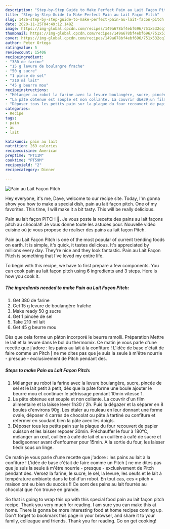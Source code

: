 ```yaml
---
description: "Step-by-Step Guide to Make Perfect Pain au Lait Façon Pitch"
title: "Step-by-Step Guide to Make Perfect Pain au Lait Façon Pitch"
slug: 1426-step-by-step-guide-to-make-perfect-pain-au-lait-facon-pitch
date: 2020-11-25T04:49:12.148Z
image: https://img-global.cpcdn.com/recipes/149a678bf4ebf696/751x532cq70/pain-au-lait-facon-pitch-photo-principale-de-la-recette.jpg
thumbnail: https://img-global.cpcdn.com/recipes/149a678bf4ebf696/751x532cq70/pain-au-lait-facon-pitch-photo-principale-de-la-recette.jpg
cover: https://img-global.cpcdn.com/recipes/149a678bf4ebf696/751x532cq70/pain-au-lait-facon-pitch-photo-principale-de-la-recette.jpg
author: Peter Ortega
ratingvalue: 5
reviewcount: 15406
recipeingredient:
- "380 de farine"
- "15 g levure de boulangre frache"
- "50 g sucre"
- "1 pince de sel"
- "210 ml lait"
- "45 g beurre mou"
recipeinstructions:
- "Mélanger au robot la farine avec la levure boulangère, sucre, pincée de sel et le lait petit à petit, dès que la pâte forme une boule ajouter le beurre mou et continuer le pétrissage pendant 10min vitesse 1."
- "La pâte obtenue est souple et non collante. La couvrir d&#39;un film alimentaire et la laisse lever 1h30 / 2h. Puis la dégazer et la séparer en 8 boules d&#39;environs 90g. Les étaler au rouleau en leur donnant une forme ovale, déposer 4 carrés de chocolat ou pâte à tartiné ou confiture et refermer en soudant bien la pâte avec les doigts."
- "Déposer tous les petits pain sur la plaque du four recouvert de papier cuisson et les laisser reposer 30min. Préchauffer le four à 180°C, mélanger un œuf, cuillère à café de lait et un cuillère à café de sucre et badigeonner avant d&#39;enfourner pour 15min. A la sortie du four, les laisser tiédir sous un linge."
categories:
- Recipe
tags:
- pain
- au
- lait

katakunci: pain au lait 
nutrition: 269 calories
recipecuisine: American
preptime: "PT11M"
cooktime: "PT59M"
recipeyield: "2"
recipecategory: Dinner

---
```



![Pain au Lait Façon Pitch](https://img-global.cpcdn.com/recipes/149a678bf4ebf696/751x532cq70/pain-au-lait-facon-pitch-photo-principale-de-la-recette.jpg)

Hey everyone, it's me, Dave, welcome to our recipe site. Today, I'm gonna show you how to make a special dish, pain au lait façon pitch. One of my favorites. This time, I will make it a bit tasty. This will be really delicious.

Pain au lait façon PITCH 🍫. Je vous poste la recette des pains au lait façons pitch au chocolat! Je vous donne toute les astuces pour. Nouvelle vidéo cuisine où je vous propose de réaliser des pains au lait façon Pitch.

Pain au Lait Façon Pitch is one of the most popular of current trending foods on earth. It is simple, it's quick, it tastes delicious. It's appreciated by millions every day. They're nice and they look fantastic. Pain au Lait Façon Pitch is something that I've loved my entire life.


To begin with this recipe, we have to first prepare a few components. You can cook pain au lait façon pitch using 6 ingredients and 3 steps. Here is how you cook it.

<!--inarticleads1-->

##### The ingredients needed to make Pain au Lait Façon Pitch:

1. Get 380 de farine
1. Get 15 g levure de boulangère fraîche
1. Make ready 50 g sucre
1. Get 1 pincée de sel
1. Take 210 ml lait
1. Get 45 g beurre mou


Dès que cela forme un pâton incorporé le beurre ramolli. Préparation Mettre le lait et la levure dans le bol du thermomix. Ce matin je vous parle d&#39;une recette que j&#39;adore : les pains au lait à la confiture ! L&#39;idée de base c&#39;était de faire comme un Pitch [ ne me dites pas que je suis la seule à m&#39;être nourrie - presque - exclusivement de Pitch pendant des. 

<!--inarticleads2-->

##### Steps to make Pain au Lait Façon Pitch:

1. Mélanger au robot la farine avec la levure boulangère, sucre, pincée de sel et le lait petit à petit, dès que la pâte forme une boule ajouter le beurre mou et continuer le pétrissage pendant 10min vitesse 1.
1. La pâte obtenue est souple et non collante. La couvrir d&#39;un film alimentaire et la laisse lever 1h30 / 2h. Puis la dégazer et la séparer en 8 boules d&#39;environs 90g. Les étaler au rouleau en leur donnant une forme ovale, déposer 4 carrés de chocolat ou pâte à tartiné ou confiture et refermer en soudant bien la pâte avec les doigts.
1. Déposer tous les petits pain sur la plaque du four recouvert de papier cuisson et les laisser reposer 30min. Préchauffer le four à 180°C, mélanger un œuf, cuillère à café de lait et un cuillère à café de sucre et badigeonner avant d&#39;enfourner pour 15min. A la sortie du four, les laisser tiédir sous un linge.


Ce matin je vous parle d&#39;une recette que j&#39;adore : les pains au lait à la confiture ! L&#39;idée de base c&#39;était de faire comme un Pitch [ ne me dites pas que je suis la seule à m&#39;être nourrie - presque - exclusivement de Pitch pendant des. Versez la farine, le sucre, le sel, la levure, les oeufs et le lait à température ambiante dans le bol d&#39;un robot. En tout cas, ces « pitch » maison ont eu bien du succès !! Ce sont des pains au lait fourrés au chocolat que l&#39;on trouve en grande. 

So that is going to wrap this up with this special food pain au lait façon pitch recipe. Thank you very much for reading. I am sure you can make this at home. There is gonna be more interesting food at home recipes coming up. Don't forget to bookmark this page in your browser, and share it to your family, colleague and friends. Thank you for reading. Go on get cooking!
